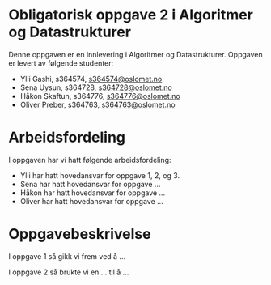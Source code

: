 # Obligatorisk oppgave 2 i Algoritmer og Datastrukturer

Denne oppgaven er en innlevering i Algoritmer og Datastrukturer. 
Oppgaven er levert av følgende studenter:

* Ylli Gashi, s364574, s364574@oslomet.no
* Sena Uysun, s364728, s364728@oslomet.no
* Håkon Skaftun, s364776, s364776@oslomet.no
* Oliver Preber, s364763, s364763@oslomet.no

# Arbeidsfordeling

I oppgaven har vi hatt følgende arbeidsfordeling:
* Ylli har hatt hovedansvar for oppgave 1, 2, og 3. 
* Sena har hatt hovedansvar for oppgave ... 
* Håkon har hatt hovedansvar for oppgave ...
* Oliver har hatt hovedansvar for oppgave ...

# Oppgavebeskrivelse

I oppgave 1 så gikk vi frem ved å ...

I oppgave 2 så brukte vi en ... til å ...
